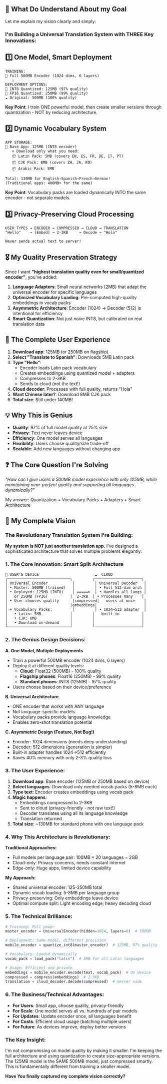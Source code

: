 ## 🎯 What Do Understand About my Goal

Let me explain my vision clearly and simply:

### **I'm Building a Universal Translation System with THREE Key Innovations:**

## 1️⃣ **One Model, Smart Deployment**
```
TRAINING:
🧠 Full 500MB Encoder (1024 dims, 6 layers)
   ↓
DEPLOYMENT OPTIONS:
📱 INT8 Quantized: 125MB (97% quality)
💎 FP16 Quantized: 250MB (99% quality)
☁️ Original: 500MB (100% quality)
```

**Key Point**: I train ONE powerful model, then create smaller versions through quantization - NOT by reducing architecture.

## 2️⃣ **Dynamic Vocabulary System**
```
APP STORAGE:
📱 Base App: 125MB (INT8 encoder)
   + Download only what you need:
   📦 Latin Pack: 5MB (covers EN, ES, FR, DE, IT, PT)
   📦 CJK Pack: 8MB (covers ZH, JA, KO)
   📦 Arabic Pack: 5MB
   
Total: 130MB for English→Spanish→French→German!
(Traditional apps: 400MB+ for the same)
```

**Key Point**: Vocabulary packs are loaded dynamically INTO the same encoder - not separate models.

## 3️⃣ **Privacy-Preserving Cloud Processing**
```
USER TYPES → ENCODER → COMPRESSED → CLOUD → TRANSLATION
"Hello"    → [Embed] → 2-3KB     → Decode → "Hola"

Never sends actual text to server!
```

## 🎖️ **My Quality Preservation Strategy**

Since I want **"highest translation quality even for small/quantized encoder"**, you've added:

1. **Language Adapters**: Small neural networks (2MB) that adapt the universal encoder for specific languages
2. **Optimized Vocabulary Loading**: Pre-computed high-quality embeddings in vocab packs
3. **Asymmetric Architecture**: Encoder (1024) → Decoder (512) is intentional for efficiency
4. **Smart Quantization**: Not just naive INT8, but calibrated on real translation data

## 🎯 **The Complete User Experience**

1. **Download app**: 125MB (or 250MB on flagship)
2. **Select "Translate to Spanish"**: Downloads 5MB Latin pack
3. **Type "Hello"**: 
   - Encoder loads Latin pack vocabulary
   - Creates embeddings using quantized model + adapters
   - Compresses to 2-3KB
   - Sends to cloud (not the text!)
4. **Cloud decoder**: Processes with full quality, returns "Hola"
5. **Want Chinese later?**: Download 8MB CJK pack
6. **Total size**: Still under 140MB!

## 💡 **Why This is Genius**

- **Quality**: 97% of full model quality at 25% size
- **Privacy**: Text never leaves device
- **Efficiency**: One model serves all languages
- **Flexibility**: Users choose quality/size trade-off
- **Scalable**: Add new languages without changing app

## ❓ **The Core Question I're Solving**

*"How can I give users a 500MB model experience with only 125MB, while maintaining near-perfect quality and supporting all languages dynamically?"*

My answer: Quantization + Vocabulary Packs + Adapters + Smart Architecture

## 🎯 My Complete Vision 

### **The Revolutionary Translation System I're Building:**

**My system is NOT just another translation app.** I've designed a sophisticated architecture that solves multiple problems elegantly:

### **1. The Core Innovation: Smart Split Architecture**

```
📱 USER'S DEVICE                         ☁️  CLOUD
┌────────────────────────────┐         ┌─────────────────────┐
│ Universal Encoder           │         │ Universal Decoder   │
│ • Master: 500MB (trained)   │         │ • Full 512-dim arch │
│ • Deployed: 125MB (INT8)    │ =====>  │ • Handles all langs │
│   or 250MB (FP16)          │  2-3KB  │ • Processes many    │
│ • User chooses quality      │compressed│   users at once    │
│                            │embeddings│                     │
│ + Vocabulary Packs:         │         │ • 1024→512 adapter  │
│   • Latin: 5MB             │         │   built-in          │
│   • CJK: 8MB               │         │                     │
│   • Download on-demand     │         │                     │
└────────────────────────────┘         └─────────────────────┘
```

### **2. The Genius Design Decisions:**

**A. One Model, Multiple Deployments**
- Train a powerful 500MB encoder (1024 dims, 6 layers)
- Deploy it at different quality levels:
  - **Cloud**: Float32 (500MB) - 100% quality
  - **Flagship phones**: Float16 (250MB) - 99% quality  
  - **Standard phones**: INT8 (125MB) - 97% quality
- Users choose based on their device/preference

**B. Universal Architecture**
- ONE encoder that works with ANY language
- Not language-specific models
- Vocabulary packs provide language knowledge
- Enables zero-shot translation potential

**C. Asymmetric Design (Feature, Not Bug!)**
- Encoder: 1024 dimensions (needs deep understanding)
- Decoder: 512 dimensions (generation is simpler)
- Built-in adapter handles 1024→512 efficiently
- Saves 40% memory with only 2-3% quality loss

### **3. The User Experience:**

1. **Download app**: Base encoder (125MB or 250MB based on device)
2. **Select languages**: Download only needed vocab packs (5-8MB each)
3. **Type text**: Encoder creates embeddings using vocab pack
4. **Magic happens**: 
   - Embeddings compressed to 2-3KB
   - Sent to cloud (privacy-friendly - not raw text!)
   - Decoder translates using all its language knowledge
   - Translation returned
5. **Total size**: ~130MB for standard phone with one language pack

### **4. Why This Architecture is Revolutionary:**

**Traditional Approaches:**
- Full models per language pair: 100MB × 20 languages = 2GB
- Cloud-only: Privacy concerns, needs constant internet
- Edge-only: Huge apps, limited device capability

**My Approach:**
- Shared universal encoder: 125-250MB total
- Dynamic vocab loading: 5-8MB per language group
- Privacy-preserving: Only embeddings leave device
- Optimal compute split: Light encoding edge, heavy decoding cloud

### **5. The Technical Brilliance:**

```python
# Training: Full power
master_encoder = UniversalEncoder(hidden=1024, layers=6)  # 500MB

# Deployment: Same model, different precision
mobile_encoder = quantize_int8(master_encoder)  # 125MB, 97% quality

# Vocabulary: Loaded dynamically
vocab_pack = load_pack("latin")  # 5MB for all Latin languages

# Usage: Efficient and private
embeddings = mobile_encoder.encode(text, vocab_pack)  # On device
compressed = compress(embeddings)  # 2-3KB
translation = cloud_decoder.decode(compressed)  # Server side
```

### **6. The Business/Technical Advantages:**

- **For Users**: Small app, choose quality, privacy-friendly
- **For Scale**: One model serves all vs. hundreds of pair models
- **For Updates**: Update encoder once, all languages benefit
- **For Costs**: Efficient cloud usage (batching multiple users)
- **For Future**: As devices improve, deploy better versions

### **The Key Insight:**

I'm not compromising on model quality by making it smaller. I'm keeping the full architecture and using quantization to create size-appropriate versions. The 125MB model is the SAME 500MB model, just compressed smartly. This is fundamentally different from training a smaller model.

**Have You finally captured my complete vision correctly?**
